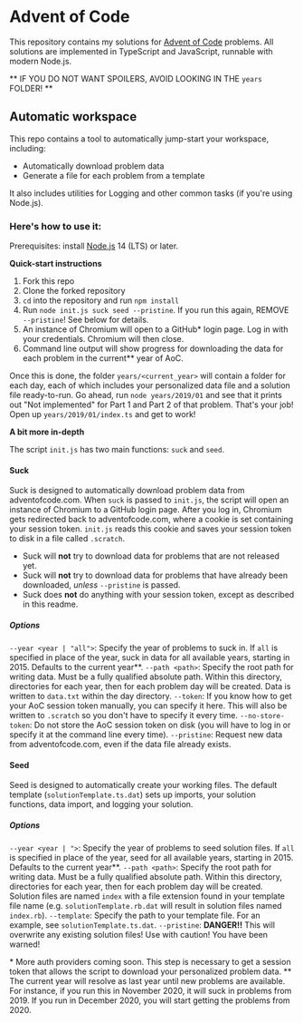 # Advent of Code
This repository contains my solutions for [Advent of Code](https://adventofcode.com) problems. All solutions are implemented in TypeScript and JavaScript, runnable with modern Node.js.

** IF YOU DO NOT WANT SPOILERS, AVOID LOOKING IN THE `years` FOLDER! **

## Automatic workspace
This repo contains a tool to automatically jump-start your workspace, including:

* Automatically download problem data
* Generate a file for each problem from a template

It also includes utilities for Logging and other common tasks (if you're using Node.js).

### Here's how to use it:
Prerequisites: install [Node.js](https://nodejs.org) 14 (LTS) or later.

**Quick-start instructions**

1. Fork this repo
2. Clone the forked repository
3. `cd` into the repository and run `npm install`
3. Run `node init.js suck seed --pristine`. If you run this again, REMOVE `--pristine`! See below for details.
4. An instance of Chromium will open to a GitHub* login page. Log in with your credentials. Chromium will then close.
5. Command line output will show progress for downloading the data for each problem in the current** year of AoC.

Once this is done, the folder `years/<current_year>` will contain a folder for each day, each of which includes your personalized data file and a solution file ready-to-run. Go ahead, run `node years/2019/01` and see that it prints out "Not implemented" for Part 1 and Part 2 of that problem. That's your job! Open up `years/2019/01/index.ts` and get to work!

**A bit more in-depth**

The script `init.js` has two main functions: `suck` and `seed`.

#### Suck
Suck is designed to automatically download problem data from adventofcode.com. When `suck` is passed to `init.js`, the script will open an instance of Chromium to a GitHub login page. After you log in, Chromium gets redirected back to adventofcode.com, where a cookie is set containing your session token. `init.js` reads this cookie and saves your session token to disk in a file called `.scratch`.

* Suck will **not** try to download data for problems that are not released yet.
* Suck will **not** try to download data for problems that have already been downloaded, *unless* `--pristine` is passed.
* Suck does **not** do anything with your session token, except as described in this readme.

##### Options
`--year <year | "all">`: Specify the year of problems to suck in. If `all` is specified in place of the year, suck in data for all available years, starting in 2015. Defaults to the current year**.
`--path <path>`: Specify the root path for writing data. Must be a fully qualified absolute path. Within this directory, directories for each year, then for each problem day will be created. Data is written to `data.txt` within the day directory.
`--token`: If you know how to get your AoC session token manually, you can specify it here. This will also be written to `.scratch` so you don't have to specify it every time.
`--no-store-token`: Do not store the AoC session token on disk (you will have to log in or specify it at the command line every time).
`--pristine`: Request new data from adventofcode.com, even if the data file already exists.

#### Seed
Seed is designed to automatically create your working files. The default template (`solutionTemplate.ts.dat`) sets up imports, your solution functions, data import, and logging your solution.

##### Options
`--year <year | ">`: Specify the year of problems to seed solution files. If `all` is specified in place of the year, seed for all available years, starting in 2015. Defaults to the current year**.
`--path <path>`: Specify the root path for writing data. Must be a fully qualified absolute path. Within this directory, directories for each year, then for each problem day will be created. Solution files are named `index` with a file extension found in your template file name (e.g. `solutionTemplate.rb.dat` will result in solution files named `index.rb`).
`--template`: Specify the path to your template file. For an example, see `solutionTemplate.ts.dat`.
`--pristine`: **DANGER!!** This will overwrite any existing solution files! Use with caution! You have been warned!

\* More auth providers coming soon. This step is necessary to get a session token that allows the script to download your personalized problem data.
** The current year will resolve as last year until new problems are available. For instance, if you run this in November 2020, it will suck in problems from 2019. If you run in December 2020, you will start getting the problems from 2020.